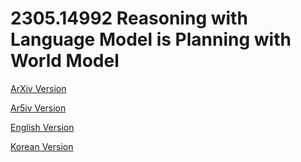 # 2305.14992 Reasoning with Language Model is Planning with World Model

[ArXiv Version](https://arxiv.org/abs/2305.14992)

[Ar5iv Version](https://ar5iv.org/abs/2305.14992)

[English Version](https://raw.githack.com/kh-kim/arxiv-translator/master/2305.14992/paper.en.html)

[Korean Version](https://raw.githack.com/kh-kim/arxiv-translator/master/2305.14992/paper.ko.html)